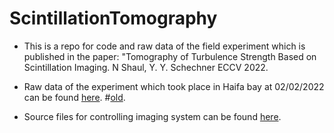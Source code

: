 # ScintillationTomography

* This is a repo for code and raw data of the field experiment which is published in the paper: "Tomography of Turbulence Strength Based on Scintillation Imaging. N Shaul, Y. Y. Schechner ECCV 2022.
* Raw data of the experiment which took place in Haifa bay at 02/02/2022 can be found [here](https://technionmail-my.sharepoint.com/:f:/g/personal/hybridlab_technion_ac_il/EijmwytR5qNMjLHg_MB0l5ABYp5k-aGzZW-ZMTzEv3Ll-g?e=4Ql63B). 
#[old](https://technionmail-my.sharepoint.com/:f:/g/personal/nir_shaul_campus_technion_ac_il/Es8jWbhu7rRKvRgNbqAYpJsBp1JFUH3kf99gHPz8mP8Y3Q?e=7hwrca).


* Source files for controlling imaging system can be found [here](/src).
